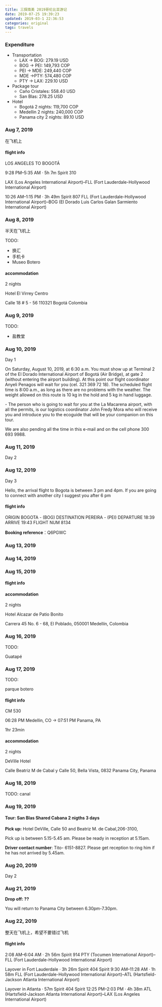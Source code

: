 ```yaml
---
title: 三探南美 2019哥伦比亚游记
date: 2019-07-25 19:39:23
updated: 2019-03-1 22:36:53
categories: original
tags: travels
---
```


### Expenditure

+ Transportation
  + LAX -> BOG: 279.19 USD
  + BOG -> PEI: 149,793 COP
  + PEI -> MDE: 249,440 COP
  + MDE ->PTY: 574,480 COP
  + PTY -> LAX: 229.10 USD
+ Package tour
  + Caño Cristales: 558.40 USD
  + San Blas: 278.25 USD
+ Hotel
  + Bogotá 2 nights: 119,700 COP
  + Medellin 2 nights: 240,000 COP
  + Panama city 2 nights: 89.10 USD

<!--more-->

### Aug 7, 2019

在飞机上

#### flight info

LOS ANGELES TO BOGOTÁ

9:28 PM–5:35 AM · 5h 7m Spirit 310

LAX (Los Angeles International Airport)–FLL (Fort Lauderdale-Hollywood International Airport)    

10:26 AM–1:15 PM · 3h 49m Spirit 807
FLL (Fort Lauderdale-Hollywood International Airport)–BOG (El Dorado Luis Carlos Galan Sarmiento International Airport)



### Aug 8, 2019

半天在飞机上

TODO:

+ 换汇
+ 手机卡
+ Museo Botero

#### accommodation

2 nights

Hotel El Virrey Centro

Calle 18 # 5 - 56 110321 Bogotá Colombia

### Aug 9, 2019

TODO:

+ 盐教堂

### Aug 10, 2019

Day 1

On Saturday, August 10, 2019, at 6:30 a.m. You must show up at Terminal 2 of the El Dorado International Airport of Bogotá (Air Bridge), at gate 2 (without entering the airport building). At this point our flight coordinator Anyeli Penagos will wait for you (cel. 321 369 72 18). The scheduled flight time is 8:00 a.m., as long as there are no problems with the weather. The weight allowed on this route is 10 kg in the hold and 5 kg in hand luggage.

\- The person who is going to wait for you at the La Macarena airport, with all the permits, is our logistics coordinator John Fredy Mora who will receive you and introduce you to the ecoguide that will be your companion on this tour.

We are also pending all the time in this e-mail and on the cell phone 300 693 9988.  

### Aug 11, 2019

Day 2

### Aug 12, 2019

Day 3

Hello, the arrival flight to Bogota is between 3 pm and 4pm. If you are going to connect with another city I suggest you after 6 pm

#### flight info

ORIGIN BOGOTA - (BOG)
DESTINATION PEREIRA - (PEI)
DEPARTURE 18:39
ARRIVE 19:43
FLIGHT NUM 8134

**Booking reference**：Q6PGWC

### Aug 13, 2019

### Aug 14, 2019

### Aug 15, 2019

#### flight info



#### accommodation

2 nights

Hotel Alcazar de Patio Bonito

Carrera 45 No. 6 - 68, El Poblado, 050001 Medellín, Colombia

### Aug 16, 2019

TODO: 

Guatapé

### Aug 17, 2019

TODO: 

parque botero

#### flight info

CM 530

06:28 PM Medellin, CO -> 07:51 PM Panama, PA

1hr 23min

#### accommodation

2 nights

DeVille Hotel 

Calle Beatriz M de Cabal y Calle 50, Bella Vista, 0832 Panama City, Panama

### Aug 18, 2019

TODO: canal

### Aug 19, 2019

#### **Tour**: San Blas Shared Cabana 2 nigths 3 days 

**Pick up:** Hotel DeVille, Calle 50 and Beatriz M. de Cabal,206-3100,  

Pick up is between 5.15-5.45 am. Please be ready in reception at 5.15am.

**Driver contact number**: Tito- 6151-8827. Please get reception to ring him if he has not arrived by 5.45am.

### Aug 20, 2019

Day 2

### Aug 21, 2019

**Drop off: ??** 

 You will return to Panama City between 6.30pm-7.30pm.

### Aug 22, 2019

整天在飞机上，希望不要错过飞机

#### flight info

2:08 AM–6:04 AM · 2h 56m Spirit 914
PTY (Tocumen International Airport)–FLL (Fort Lauderdale-Hollywood International Airport)

Layover in Fort Lauderdale · 3h 26m Spirit 404
Spirit	9:30 AM–11:28 AM · 1h 58m
FLL (Fort Lauderdale-Hollywood International Airport)–ATL (Hartsfield-Jackson Atlanta International Airport)

Layover in Atlanta · 57m Spirit 404
Spirit	12:25 PM–2:03 PM · 4h 38m
ATL (Hartsfield-Jackson Atlanta International Airport)–LAX (Los Angeles International Airport)
